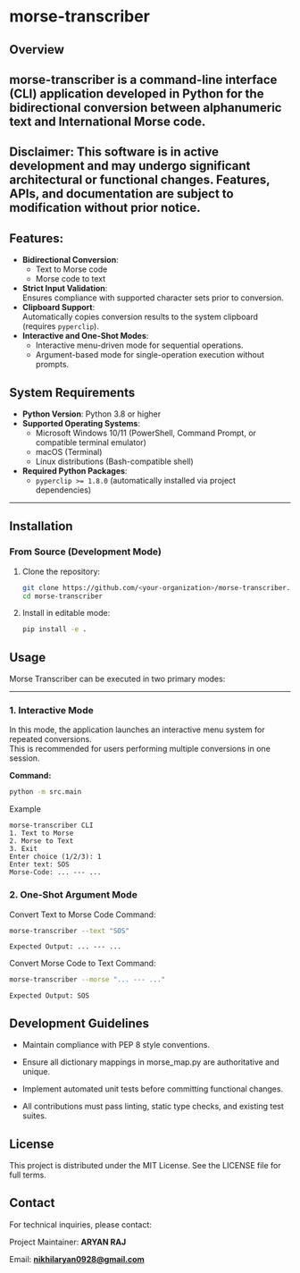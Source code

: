 
# morse-transcriber

## Overview
**morse-transcriber** is a command-line interface (CLI) application developed in Python for the bidirectional conversion between alphanumeric text and International Morse code. 
---
**Disclaimer**: This software is in active development and may undergo significant architectural or functional changes. Features, APIs, and documentation are subject to modification without prior notice.
---
## Features:
- **Bidirectional Conversion**:  
  - Text to Morse code  
  - Morse code to text  
- **Strict Input Validation**:  
  Ensures compliance with supported character sets prior to conversion.  
- **Clipboard Support**:  
  Automatically copies conversion results to the system clipboard (requires `pyperclip`).  
- **Interactive and One-Shot Modes**:  
  - Interactive menu-driven mode for sequential operations.  
  - Argument-based mode for single-operation execution without prompts.

## System Requirements
- **Python Version**: Python 3.8 or higher  
- **Supported Operating Systems**:  
  - Microsoft Windows 10/11 (PowerShell, Command Prompt, or compatible terminal emulator)  
  - macOS (Terminal)  
  - Linux distributions (Bash-compatible shell)  
- **Required Python Packages**:  
  - `pyperclip >= 1.8.0` (automatically installed via project dependencies)  
---
## Installation

### From Source (Development Mode)
1. Clone the repository:
   ```bash
   git clone https://github.com/<your-organization>/morse-transcriber.git
   cd morse-transcriber
   ```

2. Install in editable mode:
    ```bash
    pip install -e .
    ```

## Usage

Morse Transcriber can be executed in two primary modes:

---

### 1. Interactive Mode
In this mode, the application launches an interactive menu system for repeated conversions.  
This is recommended for users performing multiple conversions in one session.

**Command:**
```bash
python -m src.main
```
Example
```
morse-transcriber CLI
1. Text to Morse
2. Morse to Text
3. Exit
Enter choice (1/2/3): 1
Enter text: SOS
Morse-Code: ... --- ...
```
### 2. One-Shot Argument Mode
Convert Text to Morse Code
Command:
```bash
morse-transcriber --text "SOS"
```
```
Expected Output: ... --- ...
```
Convert Morse Code to Text
Command:
```bash
morse-transcriber --morse "... --- ..."
```
```
Expected Output: SOS
```
## Development Guidelines
- Maintain compliance with PEP 8 style conventions.

- Ensure all dictionary mappings in morse_map.py are authoritative and unique.

- Implement automated unit tests before committing functional changes.

- All contributions must pass linting, static type checks, and existing test suites.

## License
This project is distributed under the MIT License.
See the LICENSE file for full terms.

## Contact
For technical inquiries, please contact:

Project Maintainer: **ARYAN RAJ** 

Email: **nikhilaryan0928@gmail.com**





